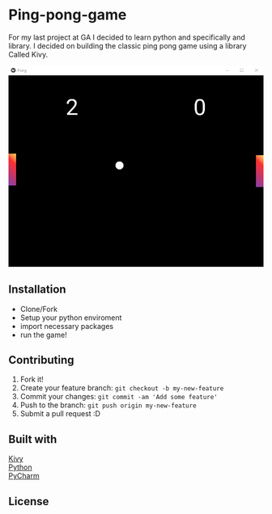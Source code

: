# Ping-pong-game

For my last project at GA I decided to learn python and specifically and library. I decided on building the classic ping pong game using a library Called Kivy. 

![Ping pong game](rdme/scrn1.png)

## Installation

- Clone/Fork
- Setup your python enviroment
- import necessary packages
- run the game!


## Contributing

1. Fork it!
2. Create your feature branch: `git checkout -b my-new-feature`
3. Commit your changes: `git commit -am 'Add some feature'`
4. Push to the branch: `git push origin my-new-feature`
5. Submit a pull request :D

## Built with
[Kivy](https://kivy.org/#home) </br>
[Python](https://www.python.org/) </br>
[PyCharm](https://www.jetbrains.com/help/pycharm/2021.2/quick-start-guide.html)

 

## License


